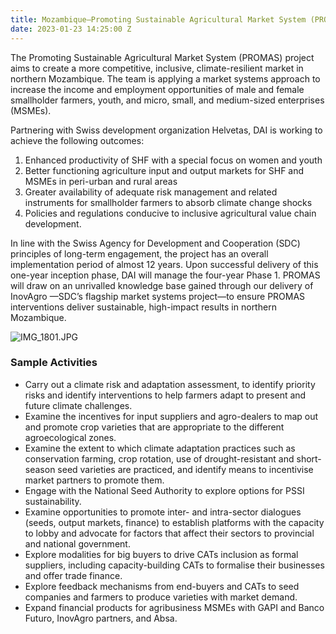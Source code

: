 ```yaml
---
title: Mozambique—Promoting Sustainable Agricultural Market System (PROMAS)
date: 2023-01-23 14:25:00 Z
---
```


The Promoting Sustainable Agricultural Market System (PROMAS) project aims to create a more competitive, inclusive, climate-resilient market in northern Mozambique. The team is applying a market systems approach to increase the income and employment opportunities of male and female smallholder farmers, youth, and micro, small, and medium-sized enterprises (MSMEs). 
 
Partnering with Swiss development organization Helvetas, DAI is working to achieve the following outcomes: 
1. Enhanced productivity of SHF with a special focus on women and youth
2. Better functioning agriculture input and output markets for SHF and MSMEs in peri-urban and rural areas
3. Greater availability of adequate risk management and related instruments for smallholder farmers to absorb climate change shocks
4. Policies and regulations conducive to inclusive agricultural value chain development.
 
In line with the Swiss Agency for Development and Cooperation (SDC) principles of long-term engagement, the project has an overall implementation period of almost 12 years. Upon successful delivery of this one-year inception phase, DAI will manage the four-year Phase 1. PROMAS will draw on an unrivalled knowledge base gained through our delivery of InovAgro —SDC’s flagship market systems project—to ensure PROMAS interventions deliver sustainable, high-impact results in northern Mozambique.

![IMG_1801.JPG](/uploads/IMG_1801.JPG)

### Sample Activities 

* Carry out a climate risk and adaptation assessment, to identify priority risks and identify interventions to help farmers adapt to present and future climate challenges.
* Examine the incentives for input suppliers and agro-dealers to map out and promote crop varieties that are appropriate to the different agroecological zones. 
* Examine the extent to which climate adaptation practices such as conservation farming, crop rotation, use of drought-resistant and short-season seed varieties are practiced, and identify means to incentivise market partners to promote them. 
* Engage with the National Seed Authority to explore options for PSSI sustainability. 
* Examine opportunities to promote inter- and intra-sector dialogues (seeds, output markets, finance) to establish platforms with the capacity to lobby and advocate for factors that affect their sectors to provincial and national government. 
* Explore modalities for big buyers to drive CATs inclusion as formal suppliers, including capacity-building CATs to formalise their businesses and offer trade finance. 
* Explore feedback mechanisms from end-buyers and CATs to seed companies and farmers to produce varieties with market demand. 
* Expand financial products for agribusiness MSMEs with GAPI and Banco Futuro, InovAgro partners, and Absa.
